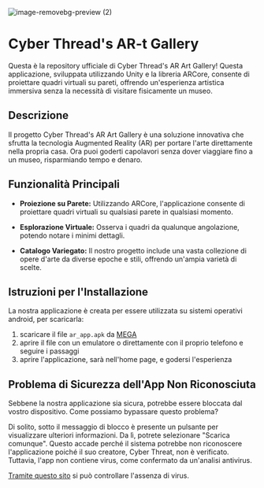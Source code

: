 ![image-removebg-preview (2)](https://github.com/GiacomoTurati/cyber_thread_app/assets/107809403/49477a59-dd63-4ce8-8c13-808fc2060de4)

# Cyber Thread's AR-t Gallery

Questa è la repository ufficiale di Cyber Thread's AR Art Gallery! Questa applicazione, sviluppata utilizzando Unity e la libreria ARCore, consente di proiettare quadri virtuali su pareti, offrendo un'esperienza artistica immersiva senza la necessità di visitare fisicamente un museo.

## Descrizione

Il progetto Cyber Thread's AR Art Gallery è una soluzione innovativa che sfrutta la tecnologia Augmented Reality (AR) per portare l'arte direttamente nella propria casa. Ora puoi goderti capolavori senza dover viaggiare fino a un museo, risparmiando tempo e denaro.

## Funzionalità Principali

- **Proiezione su Parete:** Utilizzando ARCore, l'applicazione consente di proiettare quadri virtuali su qualsiasi parete in qualsiasi momento.
  
- **Esplorazione Virtuale:** Osserva i quadri da qualunque angolazione, potendo notare i minimi dettagli.

- **Catalogo Variegato:** Il nostro progetto include una vasta collezione di opere d'arte da diverse epoche e stili, offrendo un'ampia varietà di scelte.

## Istruzioni per l'Installazione

La nostra applicazione è creata per essere utilizzata su sistemi operativi android, per scaricarla:

1. scaricare il file ```ar_app.apk``` da [MEGA]([https://mega.nz/file/EqVgRYQJ#4qmvgoNQITsDkeCFBap3l6k-g8Hyy2HuFtsxAeuX5cM](https://mega.nz/file/tfFTWAKS#IjxnywEgWV6UzBxwl7lymdMM2IdPxalX_XQ2bEU0ptw))
2. aprire il file con un emulatore o direttamente con il proprio telefono e seguire i passaggi
3. aprire l'applicazione, sarà nell'home page, e godersi l'esperienza 

## Problema di Sicurezza dell'App Non Riconosciuta

Sebbene la nostra applicazione sia sicura, potrebbe essere bloccata dal vostro dispositivo. Come possiamo bypassare questo problema?

Di solito, sotto il messaggio di blocco è presente un pulsante per visualizzare ulteriori informazioni. Da lì, potrete selezionare "Scarica comunque". 
Questo accade perché il sistema potrebbe non riconoscere l'applicazione poiché il suo creatore, Cyber Threat, non è verificato. Tuttavia, l'app non contiene virus, come confermato da un'analisi antivirus.

[Tramite questo sito](https://www.virustotal.com/gui/home/upload) si può controllare l'assenza di virus.

